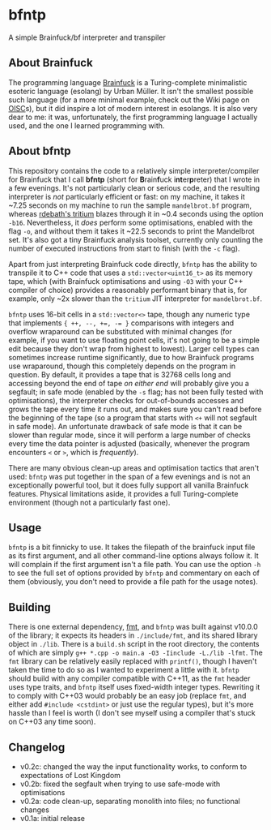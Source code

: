 # bfntp

A simple Brainfuck/bf interpreter and transpiler

## About Brainfuck

The programming language [Brainfuck](https://en.wikipedia.org/wiki/Brainfuck) is a Turing-complete minimalistic esoteric language (esolang) by Urban Müller. It isn't the smallest possible such language (for a more minimal example, check out the Wiki page on [OISC](https://en.wikipedia.org/wiki/One-instruction_set_computer)s), but it did inspire a lot of modern interest in esolangs. It is also very dear to me: it was, unfortunately, the first programming language I actually used, and the one I learned programming with.

## About bfntp

This repository contains the code to a relatively simple interpreter/compiler for Brainfuck that I call **bfntp** (short for **B**rain**f**uck i**nt**er**p**reter) that I wrote in a few evenings. It's not particularly clean or serious code, and the resulting interpreter is *not* particularly efficient or fast: on my machine, it takes it ~7.25 seconds on my machine to run the sample `mandelbrot.bf` program, whereas [rdebath's tritium](https://github.com/rdebath/Brainfuck/tree/master/tritium) blazes through it in ~0.4 seconds using the option `-b16`. Nevertheless, it *does* perform some optimisations, enabled with the flag `-o`, and without them it takes it ~22.5 seconds to print the Mandelbrot set. It's also got a tiny Brainfuck analysis toolset, currently only counting the number of executed instructions from start to finish (with the `-c` flag).

Apart from just interpreting Brainfuck code directly, `bfntp` has the ability to transpile it to C++ code that uses a `std::vector<uint16_t>` as its memory tape, which (with Brainfuck optimisations and using `-O3` with your C++ compiler of choice) provides a reasonably performant binary that is, for example, only ~2x slower than the `tritium` JIT interpreter for `mandelbrot.bf`.

`bfntp` uses 16-bit cells in a `std::vector<>` tape, though any numeric type that implements `{ ++, --, +=, -= }` comparisons with integers and overflow wraparound can be substituted with minimal changes (for example, if you want to use floating point cells, it's not going to be a simple edit because they don't wrap from highest to lowest). Larger cell types can sometimes increase runtime significantly, due to how Brainfuck programs use wraparound, though this completely depends on the program in question. By default, it provides a tape that is 32768 cells long and accessing beyond the end of tape *on either end* will probably give you a segfault; in safe mode (enabled by the `-s` flag; has not been fully tested with optimisations), the interpreter checks for out-of-bounds accesses and grows the tape every time it runs out, and makes sure you can't read before the beginning of the tape (so a program that starts with `<+` will not segfault in safe mode). An unfortunate drawback of safe mode is that it can be slower than regular mode, since it will perform a large number of checks every time the data pointer is adjusted (basically, whenever the program encounters `<` or `>`, which is *frequently*).

There are many obvious clean-up areas and optimisation tactics that aren't used: `bfntp` was put together in the span of a few evenings and is not an exceptionally powerful tool, but it does fully support all vanilla Brainfuck features. Physical limitations aside, it provides a full Turing-complete environment (though not a particularly fast one).

## Usage

`bfntp` is a bit finnicky to use. It takes the filepath of the brainfuck input file as its first argument, and all other command-line options always follow it. It will complain if the first argument isn't a file path. You can use the option `-h` to see the full set of options provided by `bfntp` and commentary on each of them (obviously, you don't need to provide a file path for the usage notes).

## Building

There is one external dependency, [fmt](https://github.com/fmtlib/fmt), and `bfntp` was built against v10.0.0 of the library; it expects its headers in `./include/fmt`, and its shared library object in `./lib`. There is a `build.sh` script in the root directory, the contents of which are simply `g++ *.cpp -o main.a -O3 -Iinclude -L./lib -lfmt`. The `fmt` library can be relatively easily replaced with `printf()`, though I haven't taken the time to do so as I wanted to experiment a little with it. `bfntp` should build with any compiler compatible with C++11, as the `fmt` header uses type traits, and `bfntp` itself uses fixed-width integer types. Rewriting it to comply with C++03 would probably be an easy job (replace `fmt`, and either add `#include <cstdint>` or just use the regular types), but it's more hassle than I feel is worth (I don't see myself using a compiler that's stuck on C++03 any time soon).

## Changelog

- v0.2c: changed the way the input functionality works, to conform to expectations of Lost Kingdom
- v0.2b: fixed the segfault when trying to use safe-mode with optimisations
- v0.2a: code clean-up, separating monolith into files; no functional changes
- v0.1a: initial release

